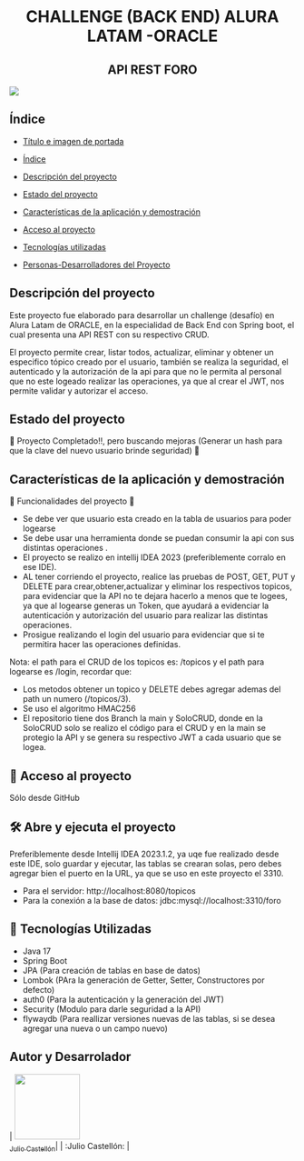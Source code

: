 <h1 align="center"> CHALLENGE (BACK END) ALURA LATAM -ORACLE </h1>

<h2 align="center"> API REST FORO </h2>


<img src="https://www.comparahosting.com/wp-content/uploads/2020/06/Imagen-pincipal-foro-en-l%C3%ADnea.jpg">


<h2> Índice </h2>

* [Título e imagen de portada](#Título-e-imagen-de-portada)

* [Índice](#índice)

* [Descripción del proyecto](#descripción-del-proyecto)

* [Estado del proyecto](#Estado-del-proyecto)

* [Características de la aplicación y demostración](#Características-de-la-aplicación-y-demostración)

* [Acceso al proyecto](#acceso-proyecto)

* [Tecnologías utilizadas](#tecnologías-utilizadas)

* [Personas-Desarrolladores del Proyecto](#personas-desarrolladores)




<h2> Descripción del proyecto </h2>

Este proyecto fue elaborado para desarrollar un challenge (desafío) en Alura Latam de ORACLE, en la especialidad de Back End con Spring boot, el cual presenta una API REST con su respectivo CRUD.

El proyecto permite crear, listar todos, actualizar, eliminar y obtener un especifico tópico creado por el usuario, también se realiza la seguridad, el autenticado y la autorización de la api para que no le permita al personal que no este logeado realizar las operaciones, ya que al crear el JWT, nos permite validar y autorizar el acceso.



<h2> Estado del proyecto </h2>

🎯 Proyecto Completado!!, pero buscando mejoras (Generar un hash para que la clave del nuevo usuario brinde seguridad) 🎯



<h2> Características de la aplicación y demostración </h2>

🔨 Funcionalidades del proyecto 🔨 

* Se debe ver que usuario esta creado en la tabla de usuarios para poder logearse
* Se debe usar una herramienta donde se puedan consumir la api con sus distintas operaciones .
* El proyecto se realizo en intellij IDEA 2023 (preferiblemente corralo en ese IDE).
* AL tener corriendo el proyecto, realice las pruebas de POST, GET, PUT y DELETE para crear,obtener,actualizar y eliminar los respectivos topicos, para evidenciar que la API no te dejara hacerlo a menos que te logees, ya que al logearse generas un Token, que ayudará a evidenciar la autenticación y autorización del usuario para realizar las distintas operaciones.
* Prosigue realizando el login del usuario para evidenciar que si te permitira hacer las operaciones definidas.

Nota: el path para el CRUD de los topicos es: /topicos y el path para logearse es /login, recordar que:
* Los metodos obtener un topico y DELETE debes agregar ademas del path un numero (/topicos/3). 
* Se uso el algoritmo HMAC256
* El repositorio tiene dos Branch la main y SoloCRUD, donde en la SoloCRUD solo se realizo el código para el CRUD y en la main se protegio la API y se genera su respectivo JWT a cada usuario que se logea. 

<h2> 📁 Acceso al proyecto </h2>

Sólo desde GitHub


 <h2> 🛠️ Abre y ejecuta el proyecto</h2>

Preferiblemente desde Intellij IDEA 2023.1.2, ya uqe fue realizado desde este IDE, solo guardar y ejecutar, las tablas se crearan solas, pero debes agregar bien el puerto en la URL, ya que se uso en este proyecto el 3310.

* Para el servidor:
http://localhost:8080/topicos
* Para la conexión a la base de datos:
jdbc:mysql://localhost:3310/foro


<h2> 🎨 Tecnologías Utilizadas </h2>

* Java 17
* Spring Boot
* JPA (Para creación de tablas en base de datos)
* Lombok (PAra la generación de Getter, Setter, Constructores por defecto)
* auth0 (Para la autenticación y la generación del JWT)
* Security (Modulo para darle seguridad a la API)
* flywaydb (Para reallizar versiones nuevas de las tablas, si se desea agregar una nueva o un campo nuevo)



<h2> Autor y Desarrolador </h2>

| [<img src="https://avatars.githubusercontent.com/u/86208072?s=400&u=a20a9f53cf998859c38d855985b36bff673d281f&v=4" width=115><br><sub>Julio Castellón</sub>](https://github.com/juliocastellonmendoza)|
| :Julio Castellón: |

